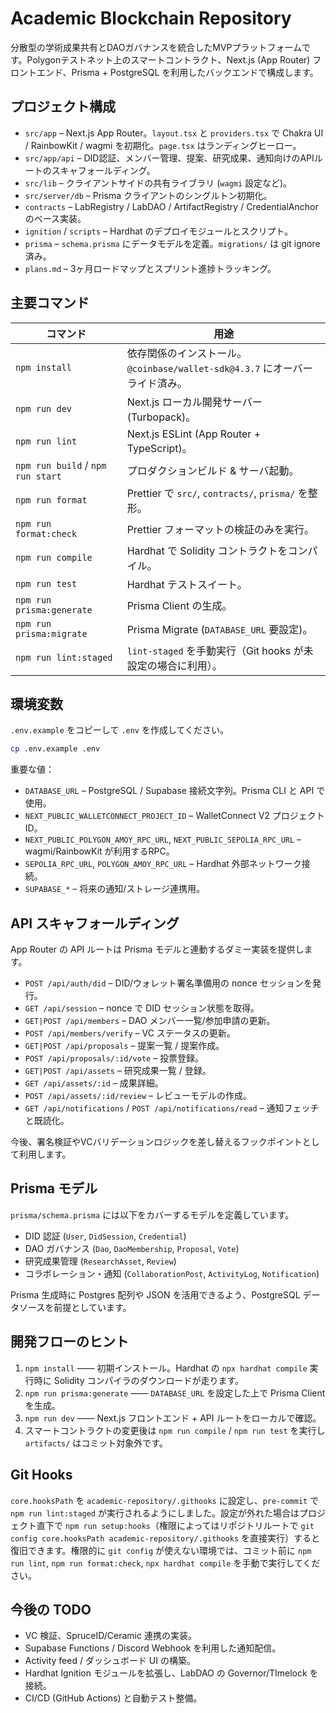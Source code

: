 # Academic Blockchain Repository

分散型の学術成果共有とDAOガバナンスを統合したMVPプラットフォームです。Polygonテストネット上のスマートコントラクト、Next.js (App Router) フロントエンド、Prisma + PostgreSQL を利用したバックエンドで構成します。

## プロジェクト構成

- `src/app` – Next.js App Router。`layout.tsx` と `providers.tsx` で Chakra UI / RainbowKit / wagmi を初期化。`page.tsx` はランディングヒーロー。
- `src/app/api` – DID認証、メンバー管理、提案、研究成果、通知向けのAPIルートのスキャフォールディング。
- `src/lib` – クライアントサイドの共有ライブラリ (`wagmi` 設定など)。
- `src/server/db` – Prisma クライアントのシングルトン初期化。
- `contracts` – LabRegistry / LabDAO / ArtifactRegistry / CredentialAnchor のベース実装。
- `ignition` / `scripts` – Hardhat のデプロイモジュールとスクリプト。
- `prisma` – `schema.prisma` にデータモデルを定義。`migrations/` は git ignore 済み。
- `plans.md` – 3ヶ月ロードマップとスプリント進捗トラッキング。

## 主要コマンド

| コマンド                          | 用途                                                                        |
| --------------------------------- | --------------------------------------------------------------------------- |
| `npm install`                     | 依存関係のインストール。`@coinbase/wallet-sdk@4.3.7` にオーバーライド済み。 |
| `npm run dev`                     | Next.js ローカル開発サーバー (Turbopack)。                                  |
| `npm run lint`                    | Next.js ESLint (App Router + TypeScript)。                                  |
| `npm run build` / `npm run start` | プロダクションビルド & サーバ起動。                                         |
| `npm run format`                  | Prettier で `src/`, `contracts/`, `prisma/` を整形。                        |
| `npm run format:check`            | Prettier フォーマットの検証のみを実行。                                     |
| `npm run compile`                 | Hardhat で Solidity コントラクトをコンパイル。                              |
| `npm run test`                    | Hardhat テストスイート。                                                    |
| `npm run prisma:generate`         | Prisma Client の生成。                                                      |
| `npm run prisma:migrate`          | Prisma Migrate (`DATABASE_URL` 要設定)。                                    |
| `npm run lint:staged`             | `lint-staged` を手動実行（Git hooks が未設定の場合に利用）。                |

## 環境変数

`.env.example` をコピーして `.env` を作成してください。

```bash
cp .env.example .env
```

重要な値：

- `DATABASE_URL` – PostgreSQL / Supabase 接続文字列。Prisma CLI と API で使用。
- `NEXT_PUBLIC_WALLETCONNECT_PROJECT_ID` – WalletConnect V2 プロジェクトID。
- `NEXT_PUBLIC_POLYGON_AMOY_RPC_URL`, `NEXT_PUBLIC_SEPOLIA_RPC_URL` – wagmi/RainbowKit が利用するRPC。
- `SEPOLIA_RPC_URL`, `POLYGON_AMOY_RPC_URL` – Hardhat 外部ネットワーク接続。
- `SUPABASE_*` – 将来の通知/ストレージ連携用。

## API スキャフォールディング

App Router の API ルートは Prisma モデルと連動するダミー実装を提供します。

- `POST /api/auth/did` – DID/ウォレット署名準備用の nonce セッションを発行。
- `GET /api/session` – nonce で DID セッション状態を取得。
- `GET|POST /api/members` – DAO メンバー一覧/参加申請の更新。
- `POST /api/members/verify` – VC ステータスの更新。
- `GET|POST /api/proposals` – 提案一覧 / 提案作成。
- `POST /api/proposals/:id/vote` – 投票登録。
- `GET|POST /api/assets` – 研究成果一覧 / 登録。
- `GET /api/assets/:id` – 成果詳細。
- `POST /api/assets/:id/review` – レビューモデルの作成。
- `GET /api/notifications` / `POST /api/notifications/read` – 通知フェッチと既読化。

今後、署名検証やVCバリデーションロジックを差し替えるフックポイントとして利用します。

## Prisma モデル

`prisma/schema.prisma` には以下をカバーするモデルを定義しています。

- DID 認証 (`User`, `DidSession`, `Credential`)
- DAO ガバナンス (`Dao`, `DaoMembership`, `Proposal`, `Vote`)
- 研究成果管理 (`ResearchAsset`, `Review`)
- コラボレーション・通知 (`CollaborationPost`, `ActivityLog`, `Notification`)

Prisma 生成時に Postgres 配列や JSON を活用できるよう、PostgreSQL データソースを前提としています。

## 開発フローのヒント

1. `npm install` —— 初期インストール。Hardhat の `npx hardhat compile` 実行時に Solidity コンパイラのダウンロードが走ります。
2. `npm run prisma:generate` —— `DATABASE_URL` を設定した上で Prisma Client を生成。
3. `npm run dev` —— Next.js フロントエンド + API ルートをローカルで確認。
4. スマートコントラクトの変更後は `npm run compile` / `npm run test` を実行し `artifacts/` はコミット対象外です。

## Git Hooks

`core.hooksPath` を `academic-repository/.githooks` に設定し、`pre-commit` で `npm run lint:staged` が実行されるようにしました。設定が外れた場合はプロジェクト直下で `npm run setup:hooks`（権限によってはリポジトリルートで `git config core.hooksPath academic-repository/.githooks` を直接実行）すると復旧できます。権限的に `git config` が使えない環境では、コミット前に `npm run lint`, `npm run format:check`, `npx hardhat compile` を手動で実行してください。

## 今後の TODO

- VC 検証、SpruceID/Ceramic 連携の実装。
- Supabase Functions / Discord Webhook を利用した通知配信。
- Activity feed / ダッシュボード UI の構築。
- Hardhat Ignition モジュールを拡張し、LabDAO の Governor/TImelock を接続。
- CI/CD (GitHub Actions) と自動テスト整備。
